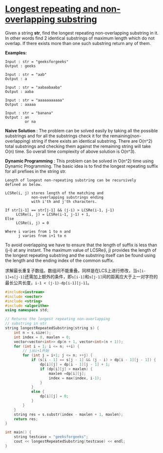 # [Longest repeating and non-overlapping substring](https://www.geeksforgeeks.org/longest-repeating-and-non-overlapping-substring/)

Given a string **str**, find the longest repeating non-overlapping substring in it. In other words find 2 identical substrings of maximum length which do not overlap. If there exists more than one such substring return any of them.

**Examples:**

```
Input : str = "geeksforgeeks"
Output : geeks

Input : str = "aab"
Output : a

Input : str = "aabaabaaba"
Output : aaba

Input : str = "aaaaaaaaaaa"
Output : aaaaa

Input : str = "banana"
Output : an
         or na
```

**Naive Solution** : The problem can be solved easily by taking all the possible substrings and for all the substrings check it for the remaining(non-overlapping) string if there exists an identical substring. There are O(n^2) total substrings and checking them against the remaining string will take O(n) time. So overall time complexity of above solution is O(n^3).

**Dynamic Programming** : This problem can be solved in O(n^2) time using Dynamic Programming. The basic idea is to find the longest repeating suffix for all prefixes in the string str.

```
Length of longest non-repeating substring can be recursively
defined as below.

LCSRe(i, j) stores length of the matching and
            non-overlapping substrings ending
            with i'th and j'th characters.

If str[i-1] == str[j-1] && (j-i) > LCSRe(i-1, j-1)
     LCSRe(i, j) = LCSRe(i-1, j-1) + 1,
Else
     LCSRe(i, j) = 0

Where i varies from 1 to n and
      j varies from i+1 to n
```

To avoid overlapping we have to ensure that the length of suffix is less than (j-i) at any instant.
The maximum value of LCSRe(i, j) provides the length of the longest repeating substring and the substring itself can be found using the length and the ending index of the common suffix.

求解最长重复子数组。数组间不能重叠。同样是在LCS上进行修改，当`s[i-1]=s[j-1]`还需加上额外的条件，即`s[i-1]`和`s[j-1]`间的距离应大于上一对字符的最长公共长度，`i-1 < (j-1)-dp[i-1][j-1]`。

```cpp
#include<iostream>
#include <vector>
#include <string>
#include <algorithm>
using namespace std;

// Returns the longest repeating non-overlapping
// substring in str
string longestRepeatedSubstring(string s) {
    int n = s.size();
    int index = 0, maxlen = 0;
    vector<vector<int>> dp(n + 1, vector<int>(n + 1));
    for (int i = 1; i <= n; ++i) {
        // j从i+1开始
        for (int j = i+1; j <= n; ++j) {
            if (s[i - 1] == s[j - 1] && (j - i) > dp[i - 1][j - 1]) {
                dp[i][j] = dp[i - 1][j - 1] + 1;
                if (dp[i][j] > maxlen) {
                    maxlen =dp[i][j];
                    index = max(index, i-1);
                }
            }
            else {
                dp[i][j] = 0;
            }
        }
    }
    string res = s.substr(index - maxlen + 1, maxlen);
    return res;
}

int main() {
    string testcase = "geeksforgeeks";
    cout << longestRepeatedSubstring(testcase) << endl;
}
```
